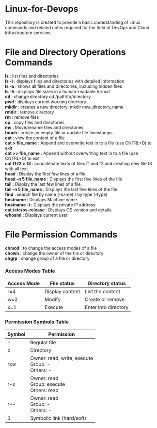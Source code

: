 # Linux-for-Devops
This repository is created to provide a basic understanding of Linux commands and related notes required for the field of DevOps and Cloud Infrastructure services.


# File and Directory Operations Commands

**ls**  :  list files and directories<br>
**ls -l**  :  displays files and directories with detailed information<br>
**ls -a**  :  shows all files and directories, including hidden files<br>
**ls -h**  :  displays file sizes in a human-readable format<br>
**cd**  :  change directory cd /path/to/directory<br>
**pwd**  :  displays current working directory<br>
**mkdir**  :  creates a new directory. mkdir new_directory_name<br>
**rmdir**  :  remove directory<br>
**rm**  :  remove files <br>
**cp**  :  copy files and directories<br>
**mv**  :  Move/rename files and directories<br>
**touch**  :  create an empty file or update file timestamps<br>
**cat**  :  view the content of a file<br>
**cat > file_name**  :  Append and overwrite text in to a file (use CNTRL+D) to exit<br>
**cat >> file_name**  :  Append without overwriting text in to a file (use CNTRL+D) to exit<br>
**cat f1 f2 > f3**  :  concatenate texts of files f1 and f2 and creating new file f3 with all text<br>
**head**  :   Display the first few lines of a file.<br>
**head -n 5 file_name**  :  Displays the first five lines of the file<br>
**tail**  :   Display the last few lines of a file.<br>
**tail -n 5 file_name**  :  Displays the last five lines of the file<br>
**find**  :  search file by name (-name) / by type (-type)<br>
**hostname**  :  Displays Machine name<br>
**hostname -i**  :  Displays the private IP address<br>
**cat /etc/os-release**  :  Displays OS version and details<br>
**whoami**  :  Displays current user<br>

# File Permission Commands

**chmod**  :  to change the access modes of a file<br>
**chown**  :  change the owner of the file or directory<br>
**chgrp**  :  change group of a file or directory<br>


### Access Modes Table

| Access Mode | File status       | Directory status      |
| ----------- | ----------------- | --------------------- |
| r=4         | Display content   | List the content      |
| w=2         | Modify            | Create or remove      |
| x=1         | Execute           | Enter into directory  |

### Permission Symbols Table

| Symbol | Permission                                                 |
| ------ | ---------------------------------------------------------- |
| -      | Regular file                                               |
| d      | Directory                                                  |
| rxw    | Owner: read, write, execute <br> Group: - <br> Others: -  |
| r-x    | Owner: read <br> Group: execute <br> Others: read          |
| r--    | Owner: read <br> Group: - <br> Others: -                  |
| 1      | Symbolic link (hard/soft)                                 |






